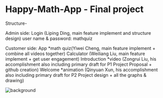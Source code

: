 # Happy-Math-App - Final project
Structure-

Admin side: 
Login (Liping Ding, main feature implement and structure design)
user name & password: mathquiz

Customer side:
App *math quiz(Yiwei Cheng, main feature implement + combine all videos together) 
Calculator (Weiliang Liu, main feature implement + get user engagement) 
Introduction *video (Zongrui Liu, his accomplishment also including primary draft for P1 Project Proposal + github creation) 
Welcome *animation (Qinyuan Xun, his accomplishment also including primary draft for P2 Project design + all the graphs & drawing) 

![background](https://user-images.githubusercontent.com/38797558/181956873-e0f9d3e7-8adb-40b8-a9bb-43fa02e062ff.png)
